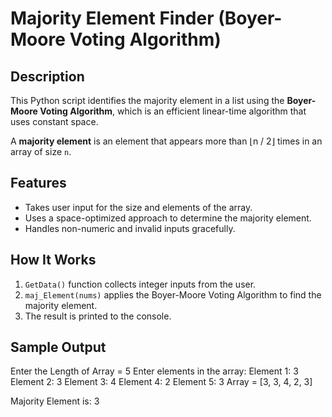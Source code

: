 # Majority Element Finder (Boyer-Moore Voting Algorithm)

## Description

This Python script identifies the majority element in a list using the **Boyer-Moore Voting Algorithm**, which is an efficient linear-time algorithm that uses constant space.

A **majority element** is an element that appears more than ⌊n / 2⌋ times in an array of size `n`.

## Features

- Takes user input for the size and elements of the array.
- Uses a space-optimized approach to determine the majority element.
- Handles non-numeric and invalid inputs gracefully.

## How It Works

1. `GetData()` function collects integer inputs from the user.
2. `maj_Element(nums)` applies the Boyer-Moore Voting Algorithm to find the majority element.
3. The result is printed to the console.

## Sample Output

Enter the Length of Array = 5
Enter elements in the array:
Element 1: 3
Element 2: 3
Element 3: 4
Element 4: 2
Element 5: 3
Array = [3, 3, 4, 2, 3]

Majority Element is: 3
